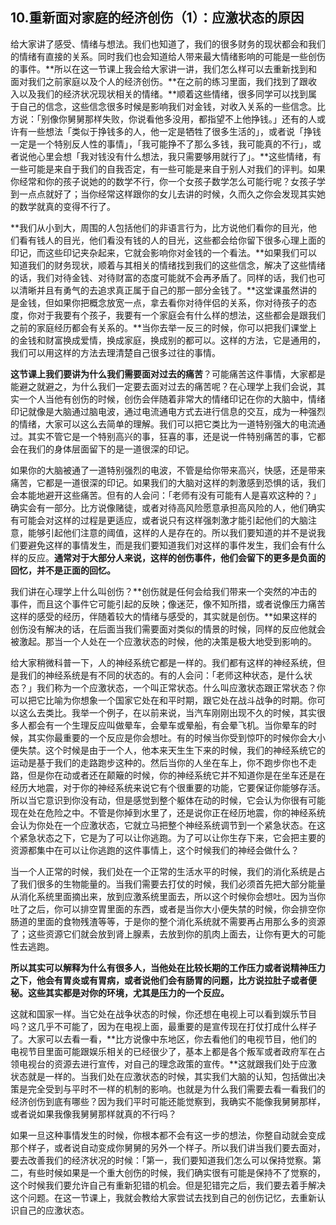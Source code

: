## 10.重新面对家庭的经济创伤（1）：应激状态的原因
给大家讲了感受、情绪与想法。我们也知道了，我们的很多财务的现状都会和我们的情绪有直接的关系。同时我们也会知道给人带来最大情绪影响的可能是一些创伤的事件。**所以在这一节课上我会给大家讲一讲，我们怎么样可以去重新找到和面对我们之前家庭以及个人的经济创伤。**在之前的练习里面，我们找到了跟收入以及我们的经济状况现状相关的情绪。**顺着这些情绪，很多同学可以找到属于自己的信念，这些信念很多时候是影响我们对金钱，对收入关系的一些信念。比方说：「别像你舅舅那样失败，你说看他多没用，都指望不上他挣钱。」还有的人或许有一些想法「类似于挣钱多的人，他一定是牺牲了很多生活的」，或者说「挣钱一定是一个特别反人性的事情」，「我可能挣不了那么多钱，我可能真的不行」，或者说他心里会想「我对钱没有什么想法，我只需要够用就行了」。**这些情绪，有一些可能是来自于我们的自我否定，有一些可能是来自于别人对我们的评判。如果你经常和你的孩子说她的的数学不行，你一个女孩子数学怎么可能行呢？女孩子学到一点点就好了；当你经常这样跟你的女儿去讲的时候，久而久之你会发现其实她的数学就真的变得不行了。


**我们从小到大，周围的人包括他们的非语言行为，比方说他们看你的目光，他们看有钱人的目光，他们看没有钱的人的目光，这些都会给你留下很多心理上面的印记，而这些印记夹杂起来，它就会影响你对金钱的一个看法。**如果我们可以知道我们的财务现状，顺着与其相关的情绪找到我们的这些信念，解决了这些情绪的话，我们对待金钱、对待财富的态度可能就不会再矛盾了。同样的话，我们也可以清晰并且有勇气的去追求真正属于自己的那一部分金钱了。**这堂课虽然讲的是金钱，但如果你把概念放宽一点，拿去看你对待伴侣的关系，你对待孩子的态度，你对于我要有个孩子，我要有一个家庭会有什么样的想法，这些都会是跟我们之前的家庭经历都会有关系的。**当你去举一反三的时候，你可以把我们课堂上的金钱和财富换成爱情，换成家庭，换成别的都可以。这样的方法，它是通用的，我们可以用这样的方法去理清楚自己很多过往的事情。


**这节课上我们要讲为什么我们需要面对过去的痛苦**？可能痛苦这件事情，大家都是能避之就避之，为什么我们一定要去面对过去的痛苦呢？在心理学上我们会说，其实一个人当他有创伤的时候，创伤会伴随着非常大的情绪印记在你的大脑中，情绪印记就像是大脑通过脑电波，通过电流通电方式去进行信息的交互，成为一种强烈的情绪，大家可以这么去简单的理解。我们可以把它类比为一道特别强大的电流通过。其实不管它是一个特别高兴的事，狂喜的事，还是说一件特别痛苦的事，它都会在我们的身体层面留下的是一道很深的印记。


如果你的大脑被通了一道特别强烈的电波，不管是给你带来高兴，快感，还是带来痛苦，它都是一道很深的印记。如果我们的大脑对这样的刺激感到恐惧的话，我们会本能地避开这些痛苦。但有的人会问：「老师有没有可能有人是喜欢这种的？」确实会有一部分。比方说像赌徒，或者对待高风险愿意承担高风险的人，他们确实有可能会对这样的过程是更适应，或者说只有这样强刺激才能引起他们的大脑注意，能够引起他们注意的阈值，这样的人是存在的。所以我们要知道的并不是说我们要避免这样的事情发生，而是我们要知道我们对这样的事件发生，我们会有什么样的反应。**通常对于大部分人来说，这样的创伤事件，他们会留下的更多是负面的回忆，并不是正面的回忆。**


我们讲在心理学上什么叫创伤？**创伤就是任何会给我们带来一个突然的冲击的事件，而且这个事件它可能引起的反映；像迷茫，像不知所措，或者说像压力痛苦这样的感受的经历，伴随着较大的情绪与感受的，其实就是创伤。**如果这样的创伤没有解决的话，在后面当我们需要面对类似的情景的时候，同样的反应他就会被激起。那当一个人处在一个应激状态的时候，他的决策是极大地受到影响的。


给大家稍微科普一下，人的神经系统它都是一样的。我们都有这样的神经系统，但是我们的神经系统是有不同的状态的。有的人会问：「老师这种状态，是什么状态？」我们称为一个应激状态，一个叫正常状态。什么叫应激状态跟正常状态？你可以把它比喻为你想象一个国家它处在和平时期，跟它处在战斗战争的时期。你可以这么去类比。我举一个例子，在以前来说，当汽车刚刚出现不久的时候，其实很多人都会有一个生理反应叫做晕车，会晕车或晕船，有会晕飞机。当你晕车的时候，其实你最重要的一个反应是你会想吐。有的时候当你受到惊吓的时候你会大小便失禁。这个时候是由于一个人，他本来天生生下来的时候，我们的神经系统它的运动是基于我们的走路跑步这种的。然后当你的人坐在车上，你不跑步你也不走路，但是你在动或者还在颠簸的时候，你的神经系统它并不知道你是在坐车还是在经历大地震，对于你的神经系统来说它有个很重要的功能，它要保证你能够存活。所以当它意识到你没有动，但是感觉到整个躯体在动的时候，它会认为你很有可能现在处在危险之中。不管是你掉到水里了，还是说你正在经历地震，你的神经系统会认为你处在一个应激状态，它就立马把整个神经系统调节到一个紧急状态。在这个紧急状态之下，它是为了可以让你逃跑。为了可以让你生存下来，它会把主要的资源都集中在可以让你逃跑的这件事情上，这个时候我们的神经会做什么？


当一个人正常的时候，我们处在一个正常的生活水平的时候，我们的消化系统是占了我们很多的生物能量的。当我们需要去打仗的时候，我们必须首先把大部分能量从消化系统里面摘出来，放到应激系统里面去，所以这个时候你会想吐。因为当你吐了之后，你可以排空胃里面的东西，或者是当你大小便失禁的时候，你会排空你肠道的里面的食物残渣等等，于是你的整个消化系统就不需要再占用那么多的资源了；这些资源它们就会放到肾上腺素，去放到你的肌肉上面去，让你有更大的可能性去逃跑。


**所以其实可以解释为什么有很多人，当他处在比较长期的工作压力或者说精神压力之下，他会有胃炎或有胃病，或者说他们会有肠胃的问题，比方说拉肚子或者便秘。这些其实都是对你的环境，尤其是压力的一个反应。**


这就和国家一样。当它处在战争状态的时候，你还想在电视上可以看到娱乐节目吗？这几乎不可能了，因为在电视上面，最重要的是宣传现在打仗打成什么样子了。大家可以去看一看，**比方说像中东地区，你去看他们的电视节目，他们的电视节目里面可能跟娱乐相关的已经很少了，基本上都是各个叛军或者政府军在占领电视台的资源去进行宣传，对自己的理念政策的宣传。**这就跟我们处于应激状态就是一样的。当我们处在应激状态的时候，其实我们大脑的认知，包括做出决策是完全受到与平时不一样的机制的影响。也就是为什么我们需要去看一看我们的经济创伤到底有哪些？因为我们平时可能还能觉察到，我确实不能像我舅舅那样，或者说如果我像我舅舅那样就真的不行吗？


如果一旦这种事情发生的时候，你根本都不会有这一步的想法，你整自动就会变成那个样子，或者说自动变成你舅舅的另外一个样子。所以我们讲当我们要去面对，要去改善我们的经济状况的时候：「第一，我们要知道我们怎么可以保持觉察。第二，有些时候如果是一个重大创伤的时候，我们确实很有可能是保持不了觉察的，这个时候我们要允许自己有重新犯错的机会。但是犯错完之后，我们要去着手解决这个问题。在这一节课上，我就会教给大家尝试去找到自己的创伤记忆，去重新认识自己的应激状态。

